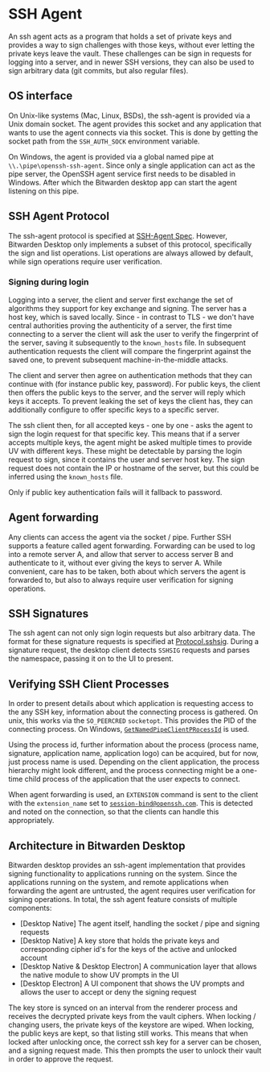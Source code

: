 # SSH Agent

An ssh agent acts as a program that holds a set of private keys and provides a way to sign
challenges with those keys, without ever letting the private keys leave the vault. These challenges
can be sign in requests for logging into a server, and in newer SSH versions, they can also be used
to sign arbitrary data (git commits, but also regular files).

## OS interface

On Unix-like systems (Mac, Linux, BSDs), the ssh-agent is provided via a Unix domain socket. The
agent provides this socket and any application that wants to use the agent connects via this socket.
This is done by getting the socket path from the `SSH_AUTH_SOCK` environment variable.

On Windows, the agent is provided via a global named pipe at `\\.\pipe\openssh-ssh-agent`. Since
only a single application can act as the pipe server, the OpenSSH agent service first needs to be
disabled in Windows. After which the Bitwarden desktop app can start the agent listening on this
pipe.

## SSH Agent Protocol

The ssh-agent protocol is specified at
[SSH-Agent Spec](https://tools.ietf.org/html/draft-miller-ssh-agent-00). However, Bitwarden Desktop
only implements a subset of this protocol, specifically the sign and list operations. List
operations are always allowed by default, while sign operations require user verification.

### Signing during login

Logging into a server, the client and server first exchange the set of algorithms they support for
key exchange and signing. The server has a host key, which is saved locally. Since - in contrast to
TLS - we don't have central authorities proving the authenticity of a server, the first time
connecting to a server the client will ask the user to verify the fingerprint of the server, saving
it subsequently to the `known_hosts` file. In subsequent authentication requests the client will
compare the fingerprint against the saved one, to prevent subsequent machine-in-the-middle attacks.

The client and server then agree on authentication methods that they can continue with (for instance
public key, password). For public keys, the client then offers the public keys to the server, and
the server will reply which keys it accepts. To prevent leaking the set of keys the client has, they
can additionally configure to offer specific keys to a specific server.

The ssh client then, for all accepted keys - one by one - asks the agent to sign the login request
for that specific key. This means that if a server accepts multiple keys, the agent might be asked
multiple times to provide UV with different keys. These might be detectable by parsing the login
request to sign, since it contains the user and server host key. The sign request does not contain
the IP or hostname of the server, but this could be inferred using the `known_hosts` file.

Only if public key authentication fails will it fallback to password.

## Agent forwarding

Any clients can access the agent via the socket / pipe. Further SSH supports a feature called agent
forwarding. Forwarding can be used to log into a remote server A, and allow that server to access
server B and authenticate to it, without ever giving the keys to server A. While convenient, care
has to be taken, both about which servers the agent is forwarded to, but also to always require user
verification for signing operations.

## SSH Signatures

The ssh agent can not only sign login requests but also arbitrary data. The format for these
signature requests is specified at
[Protocol.sshsig](https://github.com/openssh/openssh-portable/blob/master/PROTOCOL.sshsig). During a
signature request, the desktop client detects `SSHSIG` requests and parses the namespace, passing it
on to the UI to present.

## Verifying SSH Client Processes

In order to present details about which application is requesting access to the any SSH key,
information about the connecting process is gathered. On unix, this works via the `SO_PEERCRED`
`socketopt`. This provides the PID of the connecting process. On Windows,
[`GetNamedPipeClientPRocessId`](https://learn.microsoft.com/en-us/windows/win32/api/winbase/nf-winbase-getnamedpipeclientprocessid)
is used.

Using the process id, further information about the process (process name, signature, application
name, application logo) can be acquired, but for now, just process name is used. Depending on the
client application, the process hierarchy might look different, and the process connecting might be
a one-time child process of the application that the user expects to connect.

When agent forwarding is used, an `EXTENSION` command is sent to the client with the
`extension_name` set to
[`session-bind@openssh.com`](https://raw.githubusercontent.com/openssh/openssh-portable/refs/heads/master/PROTOCOL.agent).
This is detected and noted on the connection, so that the clients can handle this appropriately.

## Architecture in Bitwarden Desktop

Bitwarden desktop provides an ssh-agent implementation that provides signing functionality to
applications running on the system. Since the applications running on the system, and remote
applications when forwarding the agent are untrusted, the agent requires user verification for
signing operations. In total, the ssh agent feature consists of multiple components:

- [Desktop Native] The agent itself, handling the socket / pipe and signing requests
- [Desktop Native] A key store that holds the private keys and corresponding cipher id's for the
  keys of the active and unlocked account
- [Desktop Native & Desktop Electron] A communication layer that allows the native module to show UV
  prompts in the UI
- [Desktop Electron] A UI component that shows the UV prompts and allows the user to accept or deny
  the signing request

The key store is synced on an interval from the renderer process and receives the decrypted private
keys from the vault ciphers. When locking / changing users, the private keys of the keystore are
wiped. When locking, the public keys are kept, so that listing still works. This means that when
locked after unlocking once, the correct ssh key for a server can be chosen, and a signing request
made. This then prompts the user to unlock their vault in order to approve the request.
